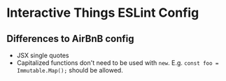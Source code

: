 # Interactive Things ESLint Config


## Differences to AirBnB config

- JSX single quotes
- Capitalized functions don't need to be used with `new`. E.g. `const foo = Immutable.Map();` should be allowed.

